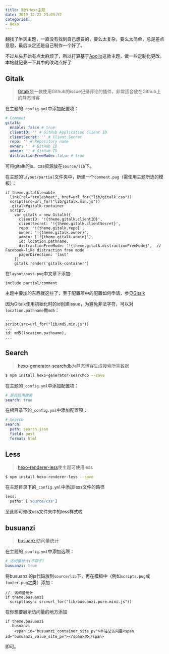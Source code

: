 ```yaml
---
title: 制作Hexo主题
date: 2019-12-22 23:03:57
categories:
- Hexo
---
```


翻找了半天主题，一直没有找到自己想要的，要么太复杂，要么太简单，总是差点意思，最后决定还是自己制作一个好了。

不过从头开始有点太麻烦了，所以打算基于[Apollo](https://github.com/pinggod/hexo-theme-apollo)这款主题，做一些定制化更改。本帖就记录一下其中的改动点好了

## Gitalk

> [Gitalk](https://gitalk.github.io)是一款使用Github的issue记录评论的插件，非常适合放在Github上的静态博客

在主题的`_config.yml`中添加配置项：

```yml
# Comment
gitalk:
  enable: false # true
  clientID: '' # GitHub Application Client ID
  clientSecret: '' # Client Secret
  repo: '' # Repository name
  owner: '' # GitHub ID
  admin: '' # GitHub ID
  distractionFreeMode: false # true
```

可将gitalk的js、css资源放在`source/lib`下。

在主题的`layout/partial`文件夹中，新建一个`comment.pug`（需使用主题所选的模板）：

```pug
if theme.gitalk.enable
  link(rel="stylesheet", href=url_for("lib/gitalk.css"))
  script(src=url_for("lib/gitalk.min.js"))
  .gitalk#gitalk-container
  script.
    var gitalk = new Gitalk({
      clientID: '!{theme.gitalk.clientID}',
      clientSecret: '!{theme.gitalk.clientSecret}',
      repo: '!{theme.gitalk.repo}',
      owner: '!{theme.gitalk.owner}',
      admin: ['!{theme.gitalk.admin}'],
      id: location.pathname,
      distractionFreeMode: '!{theme.gitalk.distractionFreeMode}',  // Facebook-like distraction free mode
      pagerDirection: 'last'
    })
    gitalk.render('gitalk-container')
```

在`layout/post.pug`中文章下添加:

```pug
include partial/comment
```

主题中要加的东西就这些了，至于配置项中的配置如何申请，参见[Gitalk](https://gitalk.github.io)

因为Gitalk使用初始化时的id创建issue，为避免非法字符，可以对`location.pathname`做`md5`：

```pug
...
script(src=url_for("lib/md5.min.js"))
...
id: md5(location.pathname),
...
```

## Search

> [hexo-generator-searchdb](https://github.com/theme-next/hexo-generator-searchdb)为静态博客生成搜索所需数据

```bash
$ npm install hexo-generator-searchdb --save
```

在主题的`_config.yml`中添加配置项：

```yml
# 是否启用搜索
search: true
```

在根目录下的`_config.yml`中添加配置项：

```yml
# Search
search:
  path: search.json
  field: post
  format: html
```

## Less

> [hexo-renderer-less](https://github.com/hexojs/hexo-renderer-less)使主题可使用less

```bash
$ npm install hexo-renderer-less --save
```

在主题目录下的`_config.yml`中添加less文件的路径

```js
less:
  paths: ['source/css']
```

至此即可修改css文件夹中的less样式啦

## busuanzi

> [busuanzi](https://busuanzi.ibruce.info/)访问量统计

在主题的`_config.yml`中添加选项：

```yml
# 访问量统计(不蒜子)
busuanzi: true
```

将busuanzi的js代码放到`source/lib`下，再在模板中（例如`scripts.pug`或`footer.pug`之类）添加：

```pug
//- 访问量统计
if theme.busuanzi
  script(async src=url_for("lib/busuanzi.pure.mini.js"))
```

在你想要展示访问量的地方添加

```pug
if theme.busuanzi
  .busuanzi
    <span id="busuanzi_container_site_pv">本站总访问量<span id="busuanzi_value_site_pv"></span>次</span>
```

即可。